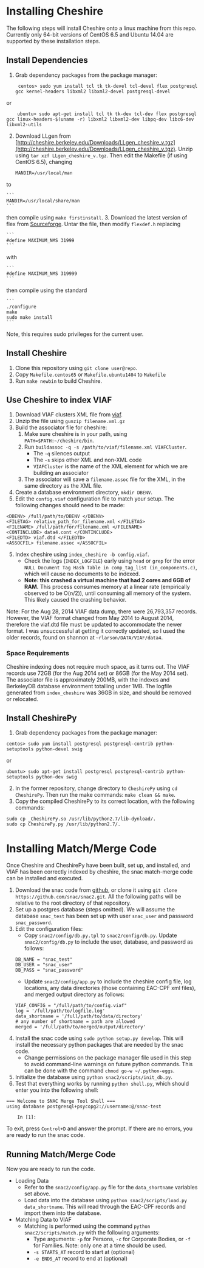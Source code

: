 Installing Cheshire
===========================

The following steps will install Cheshire onto a linux machine from this repo.  Currently only 64-bit versions of CentOS 6.5 and Ubuntu 14.04 are supported by these installation steps.

Install Dependencies
------------------------

1. Grab dependency packages from the package manager:


        centos> sudo yum install tcl tk tk-devel tcl-devel flex postgresql gcc kernel-headers libxml2 libxml2-devel postgresql-devel
	
or

        ubuntu> sudo apt-get install tcl tk tk-dev tcl-dev flex postgresql gcc linux-headers-$(uname -r) libxml2 libxml2-dev libpq-dev libc6-dev libxml2-utils

2. Download LLgen from [http://cheshire.berkeley.edu/Downloads/LLgen_cheshire_v.tgz](http://cheshire.berkeley.edu/Downloads/LLgen_cheshire_v.tgz).  Unzip using `tar xzf LLgen_cheshire_v.tgz`.  Then edit the Makefile (if using CentOS 6.5), changing

	```
	MANDIR=/usr/local/man
	```
to

	```
	MANDIR=/usr/local/share/man
	```
then compile using `make firstinstall`.
3. Download the latest version of flex from [Sourceforge](http://sourceforge.net/projects/flex/).  Untar the file, then modify `flexdef.h` replacing

	```
	#define MAXIMUM_NMS 31999
	```
with

	```
	#define MAXIMUM_NMS 319999
	```
then compile using the standard

	```
	./configure
	make
	sudo make install
	```
Note, this requires sudo privileges for the current user.

Install Cheshire
--------------------

1. Clone this repository using `git clone user@repo`.
2. Copy `Makefile.centos65` or `Makefile.ubuntu1404` to `Makefile`
3. Run `make newbin` to build Cheshire.

Use Cheshire to index VIAF
----------------------

1. Download VIAF clusters XML file from [viaf](http://viaf.org/viaf/data/).
2. Unzip the file using `gunzip filename.xml.gz`
3. Build the associator file for cheshire:
	1. Make sure cheshire is in your path, using `PATH=$PATH:~/cheshire/bin`.
	2. Run `buildassoc -q -s /path/to/viaf/filename.xml VIAFCluster`.
		* The `-q` silences output
		* The `-s` skips other XML and non-XML code
		* `VIAFCluster` is the name of the XML element for which we are building an associator
	3. The associator will save a `filename.assoc` file for the XML, in the same directory as the XML file.
6. Create a database environment directory, `mkdir DBENV`.
5. Edit the `config.viaf` configuration file to match your setup.  The following changes should need to be made:  
```
<DBENV> /full/path/to/DBENV </DBENV>
<FILETAG> relative_path_for_filename.xml </FILETAG>
<FILENAME> /full/path/for/filename.xml </FILENAME>
<CONTINCLUDE> data4.cont </CONTINCLUDE>
<FILEDTD> viaf.dtd </FILEDTD>
<ASSOCFIL> filename.assoc </ASSOCFIL>
```
5. Index cheshire using `index_cheshire -b config.viaf`.
	* Check the logs (`INDEX_LOGFILE`) early using `head` or `grep` for the error `NULL Document Tag Hash Table in comp_tag_list (in_components.c)`, which will cause no documents to be indexed.
	* **Note: this crashed a virtual machine that had 2 cores and 6GB of RAM.** This process consumes memory at a linear rate (empirically observed to be O(n/2)), until consuming all memory of the system.  This likely caused the crashing behavior.

Note: For the Aug 28, 2014 VIAF data dump, there were 26,793,357 records.  However, the VIAF format changed from May 2014 to August 2014, therefore the viaf.dtd file must be updated to accommodate the newer format.  I was unsuccessful at getting it correctly updated, so I used the older records, found on shannon at `~rlarson/DATA/VIAF/data4`.

### Space Requirements

Cheshire indexing does not require much space, as it turns out.  The VIAF records use 72GB (for the Aug 2014 set) or 86GB (for the May 2014 set).  The associator file is approximately 200MB, with the indexes and BerkeleyDB database environment totalling under 1MB.  The logfile generated from `index_cheshire` was 36GB in size, and should be removed or relocated.

Install CheshirePy
--------------------------------

1. Grab dependency packages from the package manager:  
```
centos> sudo yum install postgresql postgresql-contrib python-setuptools python-devel swig
```
or  
```
ubuntu> sudo apt-get install postgresql postgresql-contrib python-setuptools python-dev swig 
```
2. In the former repository, change directory to `CheshirePy` using `cd CheshirePy`.  Then run the make commands: `make clean && make`.
3. Copy the compiled CheshirePy to its correct location, with the following commands:  
```
sudo cp _CheshirePy.so /usr/lib/python2.7/lib-dynload/.
sudo cp CheshirePy.py /usr/lib/python2.7/.
```


Installing Match/Merge Code
================================

Once Cheshire and CheshirePy have been built, set up, and installed, and VIAF has been correctly indexed by cheshire, the snac match-merge code can be installed and executed.

1. Download the snac code from [github](https://github.com/snac/snac2), or clone it using `git clone https://github.com/snac/snac2.git`.  All the following paths will be relative to the root directory of that repository.
2. Set up a postgres database (steps omitted).  We will assume the database `snac_test` has been set up with user `snac_user` and password `snac_password`.
3. Edit the configuration files:
	* Copy `snac2/config/db.py.tpl` to `snac2/config/db.py`.  Update `snac2/config/db.py` to include the user, database, and password as follows:  
	```
	DB_NAME = "snac_test"
	DB_USER = "snac_user"
	DB_PASS = "snac_password"
	```
	* Update `snac2/config/app.py` to include the cheshire config file, log locations, any data directories (those containing EAC-CPF xml files), and merged output directory as follows:  
	```
	VIAF_CONFIG = "/full/path/to/config.viaf"
	log = '/full/path/to/logfile.log'
	data_shortname = '/full/path/to/data/directory'
	# any number of shortname = path are allowed
	merged = '/full/path/to/merged/output/directory'
	```
4. Install the snac code using `sudo python setup.py develop`.  This will install the necessary python packages that are needed by the snac code.
	* Change permissions on the package manager file used in this step to avoid command-line warnings on future python commands.  This can be done with the command `chmod go-w ~/.python-eggs`.
5. Initialize the database using `python snac2/scripts/init_db.py`.
6. Test that everything works by running `python shell.py`, which should enter you into the following shell:  
```
=== Welcome to SNAC Merge Tool Shell ===
using database postgresql+psycopg2://username:@/snac-test
	 
	In [1]: 
```
To exit, press `Control+D` and answer the prompt.  If there are no errors, you are ready to run the snac code.

Running Match/Merge Code
------------------------

Now you are ready to run the code.

* Loading Data
	* Refer to the `snac2/config/app.py` file for the `data_shortname` variables set above.
	* Load data into the database using `python snac2/scripts/load.py data_shortname`.  This will read through the EAC-CPF records and import them into the database.
* Matching Data to VIAF
	* Matching is performed using the command `python snac2/scripts/match.py` with the following arguments:
		* Type arguments: `-p` for Persons, `-c` for Corporate Bodies, or `-f` for Families.  Note: only one at a time should be used.
		* `-s STARTS_AT` record to start at (optional)
		* `-e ENDS_AT` record to end at (optional)
